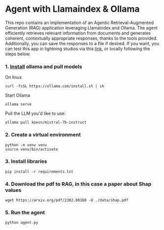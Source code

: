 # Agent with Llamaindex & Ollama

This repo contains an implementation of an Agentic Retrieval-Augmented Generation (RAG) application leveraging Llamaindex and Ollama. The agent efficiently retrieves relevant information from documents and generates coherent, contextually appropriate responses, thanks to the tools provided. Additionally, you can save the responses to a file if desired.
If you want, you can test this app in lightning studios via this [link](https://lightning.ai/maxidiazbattan/studios/agentic-rag-llamaindex-ollama), or locally following the steps below.

### 1. [Install](https://github.com/ollama/ollama?tab=readme-ov-file) ollama and pull models

On linux
```shell
curl -fsSL https://ollama.com/install.sh | sh
```

Start Ollama

```shell
ollama serve
```

Pull the LLM you'd like to use:

```shell
ollama pull koesn/mistral-7b-instruct
```

### 2. Create a virtual environment

```shell
python -m venv venv
source venv/bin/activate
```

### 3. Install libraries

```shell
pip install -r requirements.txt
```

### 4. Download the pdf to RAG, in this case a paper about Shap values
```shell
wget https://arxiv.org/pdf/2302.08160 -O ./data/shap.pdf
```

### 5. Run the agent

```shell
python agent.py
```
